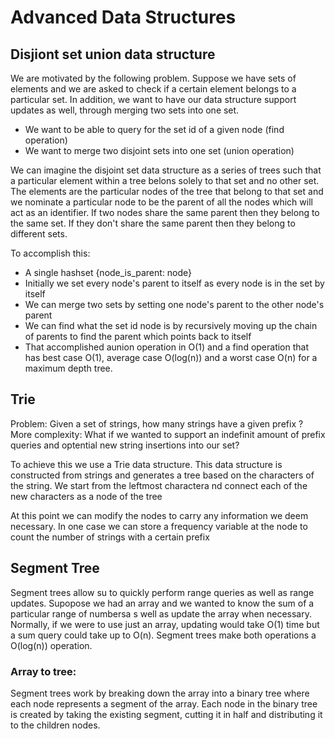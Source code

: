 # Advanced Data Structures

## Disjiont set union data structure
We are motivated by the following problem. Suppose we have sets of elements and we are asked to check if a certain element belongs to a particular set. In addition, we want to have our data structure support updates as well, through merging two sets into one set.
- We want to be able to query for the set id of a given node (find operation)
- We want to merge two disjoint sets into one set (union operation)

We can imagine the disjoint set data structure as a series of trees such that a particular element within a tree belons solely to that set and no other set.
The elements are the particular nodes of the tree that belong to that set and we nominate a particular node to be the parent of all the nodes which will act as an identifier.
If two nodes share the same parent then they belong to the same set. If they don't share the same parent then they belong to different sets.

To accomplish this:
- A single hashset {node_is_parent: node}
- Initially we set every node's parent to itself as every node is in the set by itself
- We can merge two sets by setting one node's parent to the other node's parent
- We can find what the set id node is by recursively moving up the chain of parents to find the parent which points back to itself
- That accomplished aunion operation in O(1) and a find operation that has best case O(1), average case O(log(n)) and a worst case O(n) for a maximum depth tree.


## Trie
Problem: Given a set of strings, how many strings have a given prefix ?
More complexity: What if we wanted to support an indefinit amount of prefix queries and optential new string insertions into our set?

To achieve this we use a Trie data structure. This data structure is constructed from strings and generates a tree based on the characters of the string. We start from the leftmost charactera nd connect each of the new characters as a node of the tree

At this point we can modify the nodes to carry any information we deem necessary. In one case we can store a frequency variable at the node to count the number of strings with a certain prefix

## Segment Tree
Segment trees allow su to quickly perform range queries as well as range updates. Supopose we had an array and we wanted to know the sum of a particular range of numbersa s well as update the array when necessary. Normally, if we were to use just an array, updating would take O(1) time but a sum query could take up to O(n). Segment trees make both operations a O(log(n)) operation.

### Array to tree:
Segment trees work by breaking down the array into a binary tree where each node represents a segment of the array. Each node in the binary tree is created by taking the existing segment, cutting it in half and distributing it to the children nodes.


